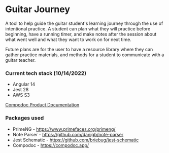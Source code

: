 # Guitar Journey

A tool to help guide the guitar student's learning journey through the use of intentional practice. A student can plan what they will practice before beginning, have a running timer, and make notes after the session about what went well and what they want to work on for next time.

Future plans are for the user to have a resource library where they can gather practice materials, and methods for a student to communicate with a guitar teacher.

### Current tech stack (10/14/2022)
- Angular 14
- Jest 28
- AWS S3

[Compodoc Product Documentation](https://fatherofcurses.github.io/guitarJourney/index.html)

### Packages used
- PrimeNG - https://www.primefaces.org/primeng/
- Note Parser - https://github.com/danigb/note-parser
- Jest Schematic - https://github.com/briebug/jest-schematic
- Compodoc - https://compodoc.app/


